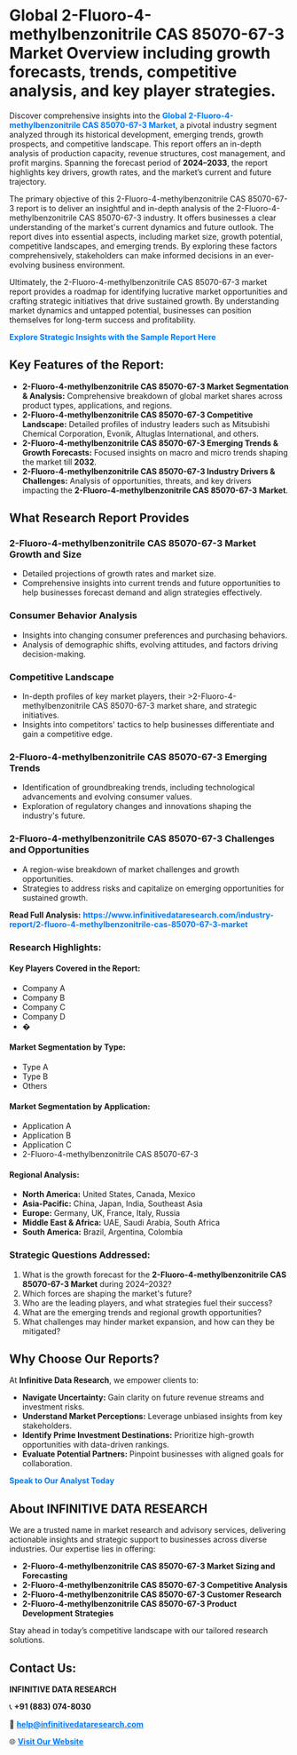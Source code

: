 <h1>Global 2-Fluoro-4-methylbenzonitrile CAS 85070-67-3 Market Overview including growth forecasts, trends, competitive analysis, and key player strategies.</h1>
<p>
Discover comprehensive insights into the 
<a href="https://www.infinitivedataresearch.com/industry-report/2-fluoro-4-methylbenzonitrile-cas-85070-67-3-market" rel="dofollow" style="color: #007BFF; text-decoration: none;"><strong>Global 2-Fluoro-4-methylbenzonitrile CAS 85070-67-3 Market</strong></a>, a pivotal industry segment analyzed through its historical development, emerging trends, growth prospects, and competitive landscape. This report offers an in-depth analysis of production capacity, revenue structures, cost management, and profit margins. Spanning the forecast period of <strong>2024–2033</strong>, the report highlights key drivers, growth rates, and the market’s current and future trajectory.
</p>
<p>
The primary objective of this 2-Fluoro-4-methylbenzonitrile CAS 85070-67-3 report is to deliver an insightful and in-depth analysis of the 2-Fluoro-4-methylbenzonitrile CAS 85070-67-3 industry. It offers businesses a clear understanding of the market's current dynamics and future outlook. The report dives into essential aspects, including market size, growth potential, competitive landscapes, and emerging trends. By exploring these factors comprehensively, stakeholders can make informed decisions in an ever-evolving business environment.
</p>
<p>
Ultimately, the 2-Fluoro-4-methylbenzonitrile CAS 85070-67-3 market report provides a roadmap for identifying lucrative market opportunities and crafting strategic initiatives that drive sustained growth. By understanding market dynamics and untapped potential, businesses can position themselves for long-term success and profitability.
</p>
<p>
<a href="https://www.infinitivedataresearch.com/request-sample/reportId=111659" style="color: #007BFF; text-decoration: none;"><strong>Explore Strategic Insights with the Sample Report Here</strong></a>
</p>

<h2>Key Features of the Report:</h2>
<ul>
<li><strong>2-Fluoro-4-methylbenzonitrile CAS 85070-67-3 Market Segmentation & Analysis:</strong> Comprehensive breakdown of global market shares across product types, applications, and regions.</li>
<li><strong>2-Fluoro-4-methylbenzonitrile CAS 85070-67-3 Competitive Landscape:</strong> Detailed profiles of industry leaders such as Mitsubishi Chemical Corporation, Evonik, Altuglas International, and others.</li>
<li><strong>2-Fluoro-4-methylbenzonitrile CAS 85070-67-3 Emerging Trends & Growth Forecasts:</strong> Focused insights on macro and micro trends shaping the market till <strong>2032</strong>.</li>
<li><strong>2-Fluoro-4-methylbenzonitrile CAS 85070-67-3 Industry Drivers & Challenges:</strong> Analysis of opportunities, threats, and key drivers impacting the <strong>2-Fluoro-4-methylbenzonitrile CAS 85070-67-3 Market</strong>.</li>
</ul>

<h2>What Research Report Provides</h2>
<h3>2-Fluoro-4-methylbenzonitrile CAS 85070-67-3 Market Growth and Size</h3>
<ul>
<li>Detailed projections of growth rates and market size.</li>
<li>Comprehensive insights into current trends and future opportunities to help businesses forecast demand and align strategies effectively.</li>
</ul>

<h3>Consumer Behavior Analysis</h3>
<ul>
<li>Insights into changing consumer preferences and purchasing behaviors.</li>
<li>Analysis of demographic shifts, evolving attitudes, and factors driving decision-making.</li>
</ul>

<h3>Competitive Landscape</h3>
<ul>
<li>In-depth profiles of key market players, their >2-Fluoro-4-methylbenzonitrile CAS 85070-67-3 market share, and strategic initiatives.</li>
<li>Insights into competitors' tactics to help businesses differentiate and gain a competitive edge.</li>
</ul>

<h3>2-Fluoro-4-methylbenzonitrile CAS 85070-67-3 Emerging Trends</h3>
<ul>
<li>Identification of groundbreaking trends, including technological advancements and evolving consumer values.</li>
<li>Exploration of regulatory changes and innovations shaping the industry's future.</li>
</ul>

<h3>2-Fluoro-4-methylbenzonitrile CAS 85070-67-3 Challenges and Opportunities</h3>
<ul>
<li>A region-wise breakdown of market challenges and growth opportunities.</li>
<li>Strategies to address risks and capitalize on emerging opportunities for sustained growth.</li>
</ul>
<p><strong>Read Full Analysis:</strong> <a href="https://www.infinitivedataresearch.com/industry-report/2-fluoro-4-methylbenzonitrile-cas-85070-67-3-market" rel="dofollow" style="color: #007BFF; text-decoration: none;"><strong>https://www.infinitivedataresearch.com/industry-report/2-fluoro-4-methylbenzonitrile-cas-85070-67-3-market</strong></a></p>
<h3>Research Highlights:</h3>
<h4>Key Players Covered in the Report:</h4>
<ul><li>Company A</li><li>Company B</li><li>Company C</li><li>Company D</li><li>�</li></ul>
<h4>Market Segmentation by Type:</h4>
<ul><li>Type A</li><li>Type B</li><li>Others</li></ul>
<h4>Market Segmentation by Application:</h4>
<ul><li>Application A</li><li>Application B</li><li>Application C</li><li>2-Fluoro-4-methylbenzonitrile CAS 85070-67-3</li></ul>

<h4>Regional Analysis:</h4>
<ul>
<li><strong>North America:</strong> United States, Canada, Mexico</li>
<li><strong>Asia-Pacific:</strong> China, Japan, India, Southeast Asia</li>
<li><strong>Europe:</strong> Germany, UK, France, Italy, Russia</li>
<li><strong>Middle East & Africa:</strong> UAE, Saudi Arabia, South Africa</li>
<li><strong>South America:</strong> Brazil, Argentina, Colombia</li>
</ul>

<h3>Strategic Questions Addressed:</h3>
<ol>
<li>What is the growth forecast for the <strong>2-Fluoro-4-methylbenzonitrile CAS 85070-67-3 Market</strong> during 2024–2032?</li>
<li>Which forces are shaping the market's future?</li>
<li>Who are the leading players, and what strategies fuel their success?</li>
<li>What are the emerging trends and regional growth opportunities?</li>
<li>What challenges may hinder market expansion, and how can they be mitigated?</li>
</ol>

<h2>Why Choose Our Reports?</h2>
<p>At <strong>Infinitive Data Research</strong>, we empower clients to:</p>
<ul>
<li><strong>Navigate Uncertainty:</strong> Gain clarity on future revenue streams and investment risks.</li>
<li><strong>Understand Market Perceptions:</strong> Leverage unbiased insights from key stakeholders.</li>
<li><strong>Identify Prime Investment Destinations:</strong> Prioritize high-growth opportunities with data-driven rankings.</li>
<li><strong>Evaluate Potential Partners:</strong> Pinpoint businesses with aligned goals for collaboration.</li>
</ul>
<p><a href="https://www.infinitivedataresearch.com/industry-report/2-fluoro-4-methylbenzonitrile-cas-85070-67-3-market" rel="dofollow" style="color: #007BFF; text-decoration: none;"><strong>Speak to Our Analyst Today</strong></a></p>

<h2>About INFINITIVE DATA RESEARCH</h2>
<p>We are a trusted name in market research and advisory services, delivering actionable insights and strategic support to businesses across diverse industries. Our expertise lies in offering:</p>
<ul>
<li><strong>2-Fluoro-4-methylbenzonitrile CAS 85070-67-3 Market Sizing and Forecasting</strong></li>
<li><strong>2-Fluoro-4-methylbenzonitrile CAS 85070-67-3 Competitive Analysis</strong></li>
<li><strong>2-Fluoro-4-methylbenzonitrile CAS 85070-67-3 Customer Research</strong></li>
<li><strong>2-Fluoro-4-methylbenzonitrile CAS 85070-67-3 Product Development Strategies</strong></li>
</ul>
<p>Stay ahead in today’s competitive landscape with our tailored research solutions.</p>

<h2>Contact Us:</h2>
<p><strong>INFINITIVE DATA RESEARCH</strong></p>
<p>📞 <strong>+91 (883) 074-8030</strong></p>
<p>📧 <strong><a href="mailto:help@infinitivedataresearch.com" style="color: #007BFF;">help@infinitivedataresearch.com</a></strong></p>
<p>🌐 <strong><a href="https://www.infinitivedataresearch.com" rel="dofollow" style="color: #007BFF;">Visit Our Website</a></strong></p>